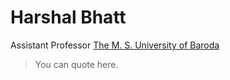 # Harshal Bhatt
Assistant Professor
[The M. S. University of Baroda](https://msubaroda.ac.in/academics/FOA/Details/135)


> You can quote here.
